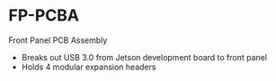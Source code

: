 # FP-PCBA

Front Panel PCB Assembly

* Breaks out USB 3.0 from Jetson development board to front panel
* Holds 4 modular expansion headers
